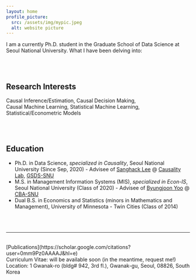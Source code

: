 ```yaml
---
layout: home
profile_picture:
  src: /assets/img/mypic.jpeg
  alt: website picture
---
```

I am a currently Ph.D. student in the Graduate School of Data Science at Seoul National University. What I have been delving into:

<br>
<br>


## Research Interests <br>
Causal Inference/Estimation, Causal Decision Making, <br>
Causal Machine Learning, Statistical Machine Learning, <br>
Statistical/Econometric Models <br>

<br>
<br>


## Education <br>
- Ph.D. in Data Science, _specialized in Causality_, Seoul National University (Since Sep, 2020) - Advisee of [Sanghack Lee](https://www.sanghacklee.me/) @ [Causality Lab](https://causality.snu.ac.kr), [GSDS-SNU](https://gsds.snu.ac.kr)
- M.S. in Management Information Systems (MIS), _specialized in Econ-IS_, Seoul National University (Class of 2020) - Advisee of [Byungjoon Yoo](https://scholar.google.com/citations?user=d5cN15QAAAAJ&hl=ko&oi=ao) @ [CBA-SNU](https://cba.snu.ac.kr)
- Dual B.S. in Economics and Statistics (minors in Mathematics and Management), University of Minnesota - Twin Cities (Class of 2014)

<br>
<br>

*** 
<br>
[Publications](https://scholar.google.com/citations?user=0mm9Pz0AAAAJ&hl=e) <br>
Curriculum Vitae: will be available soon (in the meantime, request me!) <br>
Location: 1 Gwanak-ro (bldg# 942, 3rd fl.), Gwanak-gu, Seoul, 08826, South Korea
